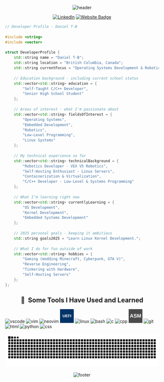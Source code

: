 <div align="center">

![header](https://capsule-render.vercel.app/api?type=waving&height=175&color=gradient&text=Hello%20World&textBg=false&reversal=true&section=header&fontSize=70&desc=I'm%20Daniel!)
  
[![LinkedIn](https://img.shields.io/badge/linkedin-%230077B5.svg?style=for-the-badge&logo=linkedin&logoColor=white)](https://www.linkedin.com/in/daniel-treiber-bobylev-1a99bb354)
  <a href="https://sulphurium.com">
    <img src="https://img.shields.io/badge/Website-Click%20Here-blue?style=for-the-badge" alt="Website Badge">
  </a>

</div>

```cpp
// Developer Profile - Daniel T-B

#include <string>
#include <vector>

struct DeveloperProfile {
    std::string name = "Daniel T-B";
    std::string location = "British Columbia, Canada";
    std::string currentFocus = "Operating Systems Development & Robotics";

    // Education background - including current school status
    std::vector<std::string> education = {
        "Self-Taught C/C++ Developer",
        "Senior High School Student"
    };

    // Areas of interest - what I'm passionate about
    std::vector<std::string> fieldsOfInterest = {
        "Operating Systems",
        "Embedded Development",
        "Robotics",
        "Low-Level Programming",
        "Linux Systems"
    };

    // My technical experience so far
    std::vector<std::string> technicalBackground = {
        "Robotics Developer - VEX V5 Robotics",
        "Self-Hosting Enthusiast - Linux Servers",
        "Containerization & Virtualization",
        "C/C++ Developer - Low-Level & Systems Programming"
    };

    // What I’m learning right now
    std::vector<std::string> currentlyLearning = {
        "OS Development",
        "Kernel Development",
        "Embedded Systems Development"
    };

    // 2025 personal goals - keeping it ambitious
    std::string goals2025 = "Learn Linux Kernel Development.";

    // What I do for fun outside of work
    std::vector<std::string> hobbies = {
        "Gaming (modding Minecraft, Cyberpunk, GTA V)",
        "Reverse Engineering",
        "Tinkering with Hardware",
        "Self-Hosting Servers"
    };
};
```
<div align="center">

<h2> 🚀 &nbsp;Some Tools I Have Used and Learned</h2>
<p align="left">
<img src="https://cdn.jsdelivr.net/gh/devicons/devicon/icons/vscode/vscode-original.svg" alt="vscode" width="45" height="45"/>
<img src="https://cdn.jsdelivr.net/gh/devicons/devicon@latest/icons/vim/vim-original.svg" alt="vim" width="45" height="45"/>
<img src="https://cdn.jsdelivr.net/gh/devicons/devicon@latest/icons/neovim/neovim-original.svg" alt="neovim" width="45" height="45" />
<!-- <img src="https://upload.wikimedia.org/wikipedia/commons/8/89/Logo_of_the_UEFI_Forum.svg" alt="uefi" width="45" height="45"/> -->
<img src="assets/icons/uefi.svg" alt="uefi" width="45" height="45"/>
<img src="https://cdn.jsdelivr.net/gh/devicons/devicon@latest/icons/linux/linux-original.svg" alt="linux" width="45" height="45"/>
<img src="https://cdn.jsdelivr.net/gh/devicons/devicon/icons/bash/bash-original.svg" alt="bash" width="45" height="45"/>
<img src="https://cdn.jsdelivr.net/gh/devicons/devicon@latest/icons/c/c-original.svg" alt="c" width="45" height="45"/>
<img src="https://cdn.jsdelivr.net/gh/devicons/devicon@latest/icons/cplusplus/cplusplus-original.svg" alt="cpp" width="45" height="45"/>
<img src="assets/icons/asm.svg" alt="assembly" width="45" height="45"/>
<img src="https://cdn.jsdelivr.net/gh/devicons/devicon@latest/icons/git/git-original.svg" alt="git" width="45" height="45"/>
<img src="https://cdn.jsdelivr.net/gh/devicons/devicon@latest/icons/html5/html5-original.svg" alt="html" width="45" height="45"/>
<img src="https://cdn.jsdelivr.net/gh/devicons/devicon@latest/icons/python/python-original-wordmark.svg" alt="python" width="45" height="45"/>
<img src="https://cdn.jsdelivr.net/gh/devicons/devicon@latest/icons/css3/css3-original-wordmark.svg" alt="css" width="45" height="45"/>
</p>

![Snake animation](https://github.com/varig203/varig203/blob/output/github-contribution-grid-snake-v2.svg)

![footer](https://capsule-render.vercel.app/api?type=waving&height=200&color=gradient&section=footer)
</div>
